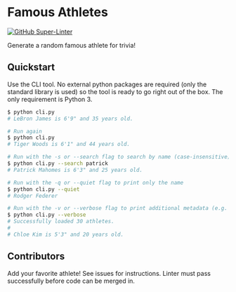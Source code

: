 # Famous Athletes

[![GitHub Super-Linter](https://github.com/johnnymetz/famous-athletes/workflows/Super-Linter/badge.svg)](https://github.com/marketplace/actions/super-linter)

Generate a random famous athlete for trivia!

## Quickstart

Use the CLI tool. No external python packages are required (only the standard library is used) so the tool is ready to go right out of the box. The only requirement is Python 3.

```bash
$ python cli.py
# LeBron James is 6'9" and 35 years old.

# Run again
$ python cli.py
# Tiger Woods is 6'1" and 44 years old.

# Run with the -s or --search flag to search by name (case-insensitive)
$ python cli.py --search patrick
# Patrick Mahomes is 6'3" and 25 years old.

# Run with the -q or --quiet flag to print only the name
$ python cli.py --quiet
# Rodger Federer

# Run with the -v or --verbose flag to print additional metadata (e.g. total athletes, errors)
$ python cli.py --verbose
# Successfully loaded 30 athletes.
#
# Chloe Kim is 5'3" and 20 years old.
```

## Contributors

Add your favorite athlete! See issues for instructions. Linter must pass successfully before code can be merged in.
